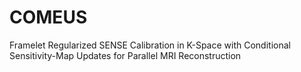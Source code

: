 # COMEUS
Framelet Regularized SENSE Calibration in K-Space with Conditional Sensitivity-Map Updates for Parallel MRI Reconstruction

